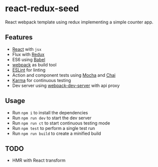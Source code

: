# react-redux-seed

React webpack template using redux implementing a simple counter app.

## Features

* [React](https://facebook.github.io/react/) with `jsx`
* Flux with [Redux](http://redux.js.org/)
* ES6 using [Babel](https://babeljs.io/)
* [webpack](https://webpack.github.io/) as build tool
* [ESLint](http://eslint.org/) for linting
* Action and component tests using [Mocha](http://mochajs.org/) and [Chai](http://chaijs.com/)
* [Karma](http://karma-runner.github.io/) for continuous testing
* Dev server using [webpack-dev-server](http://webpack.github.io/docs/webpack-dev-server.html) with api proxy

## Usage

* Run `npm i` to install the dependencies
* Run `npm run dev` to start the dev server
* Run `npm run ct` to start continuous testing mode
* Run `npm test` to perform a single test run
* Run `npm run build` to create a minified build

## TODO
* HMR with React transform

